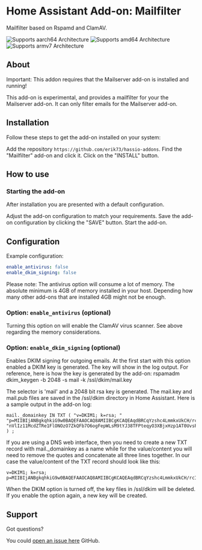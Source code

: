 # Home Assistant Add-on: Mailfilter

Mailfilter based on Rspamd and ClamAV.

![Supports aarch64 Architecture][aarch64-shield] ![Supports amd64 Architecture][amd64-shield]
![Supports armv7 Architecture][armv7-shield]

## About

Important: This addon requires that the Mailserver add-on is installed and running!

This add-on is experimental, and provides a mailfilter for your the Mailserver add-on.
It can only filter emails for the Mailserver add-on.

## Installation

Follow these steps to get the add-on installed on your system:

Add the repository `https://github.com/erik73/hassio-addons`.
Find the "Mailfilter" add-on and click it.
Click on the "INSTALL" button.

## How to use

### Starting the add-on

After installation you are presented with a default configuration.

Adjust the add-on configuration to match your requirements.
Save the add-on configuration by clicking the "SAVE" button.
Start the add-on.

## Configuration

Example configuration:

```yaml
enable_antivirus: false
enable_dkim_signing: false
```

Please note: The antivirus option will consume a lot of memory.
The absolute minimum is 4GB of memory installed in your host.
Depending how many other add-ons that are installed 4GB might not be enough.

### Option: `enable_antivirus` (optional)

Turning this option on will enable the ClamAV virus scanner.
See above regarding the memory considerations.

### Option: `enable_dkim_signing` (optional)

Enables DKIM signing for outgoing emails.
At the first start with this option enabled a DKIM key is generated.
The key will show in the log output. For reference, here is how the key is
generated by the add-on:
rspamadm dkim_keygen -b 2048 -s mail -k /ssl/dkim/mail.key

The selector is 'mail' and a 2048 bit rsa key is generated.
The mail.key and mail.pub files are saved in the /ssl/dkim directory in
Home Assistant. Here is a sample output in the add-on log:

```
mail._domainkey IN TXT ( "v=DKIM1; k=rsa; "
"p=MIIBIjANBgkqhkiG9w0BAQEFAAOCAQ8AMIIBCgKCAQEAqdBRCqYzshc4LmmkxUkCH/rcIpSe/QdNIVmBrgqZmZ5zzWQi7ShdFOH7V32/VM1VRk2pkjDV7tmfbwslsymsfxgGhVHbU0R3803uRfxAiT2mYu1hCc9351YpZF4WnrdoA3BT5juS3YUo5LsDxvZCxISnep8VqVSAZOmt8wFsZKBXiIjWuoI6XnWrzsAfoaeGaVuUZBmi4ZTg0O4yl"
"nVlIz11McdZTRe1FlONOzO7ZkQFb7O6ogFepWLsM9tYJ38TFPteqyO3XBjxHzp1AT0UvsPcauDoeHUXgqbxU7udG1t05f6ab5h/Kih+jisgHHF4ZFK3qRtawhWlA9DtS35DlwIDAQAB"
) ;
```

If you are using a DNS web interface, then you need to create a new TXT record with
mail.\_domainkey as a name while for the value/content you will need to remove the
quotes and concatenate all three lines together.
In our case the value/content of the TXT record should look like this:

```
v=DKIM1; k=rsa; p=MIIBIjANBgkqhkiG9w0BAQEFAAOCAQ8AMIIBCgKCAQEAqdBRCqYzshc4LmmkxUkCH/rcIpSe/QdNIVmBrgqZmZ5zzWQi7ShdFOH7V32/VM1VRk2pkjDV7tmfbwslsymsfxgGhVHbU0R3803uRfxAiT2mYu1hCc9351YpZF4WnrdoA3BT5juS3YUo5LsDxvZCxISnep8VqVSAZOmt8wFsZKBXiIjWuoI6XnWrzsAfoaeGaVuUZBmi4ZTg0O4ylnVlIz11McdZTRe1FlONOzO7ZkQFb7O6ogFepWLsM9tYJ38TFPteqyO3XBjxHzp1AT0UvsPcauDoeHUXgqbxU7udG1t05f6ab5h/Kih+jisgHHF4ZFK3qRtawhWlA9DtS35DlwIDAQAB
```

When the DKIM option is turned off, the key files in /ssl/dkim will be deleted.
If you enable the option again, a new key will be created.

## Support

Got questions?

You could [open an issue here][issue] GitHub.

[aarch64-shield]: https://img.shields.io/badge/aarch64-yes-green.svg
[amd64-shield]: https://img.shields.io/badge/amd64-yes-green.svg
[armv7-shield]: https://img.shields.io/badge/armv7-yes-green.svg
[i386-shield]: https://img.shields.io/badge/i386-yes-green.svg
[issue]: https://github.com/erik73/addon-mailfilter/issues
[repository]: https://github.com/erik73/hassio-addons
